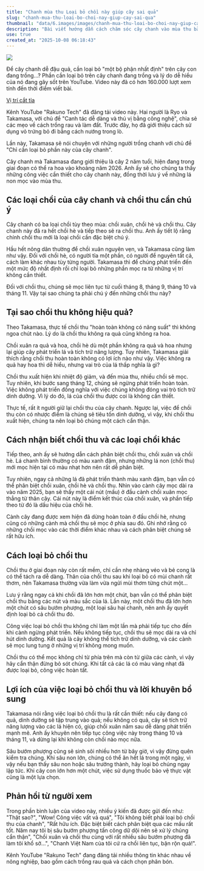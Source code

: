 ```yaml
---
title: "Chanh mùa thu Loại bỏ chồi này giúp cây sai quả"
slug: "chanh-mua-thu-loai-bo-choi-nay-giup-cay-sai-qua"
thumbnail: "data/6.images/images/chanh-mua-thu-loai-bo-choi-nay-giup-cay-sai-qua.webp"
description: "Bài viết hướng dẫn cách chăm sóc cây chanh vào mùa thu bằng việc loại bỏ các chồi thu không hiệu quả, giúp cây tập trung dinh dưỡng phát triển quả và lá cho vụ sau, cùng cách nhận biết chồi."
use: true
created_at: "2025-10-08 06:18:43"
---
```


![](/images/20251006-10128240-it_nlab-000-1-view.webp)

Để cây chanh dễ đậu quả, cần loại bỏ "một bộ phận nhất định" trên cây con đang trồng...? Phần cần loại bỏ trên cây chanh đang trồng và lý do dễ hiểu của nó đang gây sốt trên YouTube. Video này đã có hơn 160.000 lượt xem tính đến thời điểm viết bài.

[Vị trí cắt tỉa](https://nlab.itmedia.co.jp/cont/articles/3566268/2/#utm_source=yahoo_v3&utm_medium=feed&utm_campaign=20251006-10128240&utm_term=it_nlab-life&utm_content=embed)

Kênh YouTube "Rakuno Tech" đã đăng tải video này. Hai người là Ryo và Takamasa, với chủ đề "Canh tác dễ dàng và thú vị bằng công nghệ", chia sẻ các mẹo về cách trồng rau và làm đất. Trước đây, họ đã giới thiệu cách sử dụng vỏ trứng bỏ đi bằng cách nướng trong lò.

Lần này, Takamasa sẽ nói chuyện với những người trồng chanh với chủ đề "Chỉ cần loại bỏ phần này của cây chanh".

Cây chanh mà Takamasa đang giới thiệu là cây 2 năm tuổi, hiện đang trong giai đoạn có thể ra hoa vào khoảng năm 2026. Anh ấy sẽ cho chúng ta thấy những công việc cần thiết cho cây chanh này, đồng thời lưu ý về những lá non mọc vào mùa thu.

## Các loại chồi của cây chanh và chồi thu cần chú ý

Cây chanh có ba loại chồi tùy theo mùa: chồi xuân, chồi hè và chồi thu. Cây chanh này đã ra hết chồi hè và tiếp theo sẽ ra chồi thu. Anh ấy tiết lộ rằng chính chồi thu mới là loại chồi cần đặc biệt chú ý.

Hầu hết nông dân thường để chồi xuân nguyên vẹn, và Takamasa cũng làm như vậy. Đối với chồi hè, có người tỉa một phần, có người để nguyên tất cả, cách làm khác nhau tùy từng người. Takamasa thì để chúng phát triển đến một mức độ nhất định rồi chỉ loại bỏ những phần mọc ra từ những vị trí không cần thiết.

Đối với chồi thu, chúng sẽ mọc liên tục từ cuối tháng 8, tháng 9, tháng 10 và tháng 11. Vậy tại sao chúng ta phải chú ý đến những chồi thu này?

## Tại sao chồi thu không hiệu quả?

Theo Takamasa, thực tế chồi thu "hoàn toàn không có năng suất" thì không ngoa chút nào. Lý do là chồi thu không ra quả cũng không ra hoa.

Chồi xuân ra quả và hoa, chồi hè dù một phần không ra quả và hoa nhưng lại giúp cây phát triển lá và tích trữ năng lượng. Tuy nhiên, Takamasa giải thích rằng chồi thu hoàn toàn không có lợi ích nào như vậy. Việc không ra quả hay hoa thì dễ hiểu, nhưng vai trò của lá thấp nghĩa là gì?

Chồi thu xuất hiện khi nhiệt độ giảm, và đến mùa thu, nhiều chồi sẽ mọc. Tuy nhiên, khi bước sang tháng 12, chúng sẽ ngừng phát triển hoàn toàn. Việc không phát triển đồng nghĩa với việc chúng không đóng vai trò tích trữ dinh dưỡng. Vì lý do đó, lá của chồi thu được coi là không cần thiết.

Thực tế, rất ít người giữ lại chồi thu của cây chanh. Ngược lại, việc để chồi thu còn có nhược điểm là chúng sẽ tiêu tốn dinh dưỡng, vì vậy, khi chồi thu xuất hiện, chúng ta nên loại bỏ chúng một cách cẩn thận.

## Cách nhận biết chồi thu và các loại chồi khác

Tiếp theo, anh ấy sẽ hướng dẫn cách phân biệt chồi thu, chồi xuân và chồi hè. Lá chanh bình thường có màu xanh đậm, nhưng những lá non (chồi thu) mới mọc hiện tại có màu nhạt hơn nên rất dễ phân biệt.

Tuy nhiên, ngay cả những lá đã phát triển thành màu xanh đậm, bạn vẫn có thể phân biệt chồi xuân, chồi hè và chồi thu. Nhìn vào cành cây mọc dài ra vào năm 2025, bạn sẽ thấy một cái nút (mấu) ở đầu cành chồi xuân mọc thẳng từ thân cây. Cái nút này là điểm kết thúc của chồi xuân, và phần tiếp theo từ đó là dấu hiệu của chồi hè.

Cành cây đang được xem hiện đã dừng hoàn toàn ở đầu chồi hè, nhưng cũng có những cành mà chồi thu sẽ mọc ở phía sau đó. Ghi nhớ rằng có những chồi mọc vào các thời điểm khác nhau và cách phân biệt chúng sẽ rất hữu ích.

## Cách loại bỏ chồi thu

Chồi thu ở giai đoạn này còn rất mềm, chỉ cần nhẹ nhàng véo và bẻ cong là có thể tách ra dễ dàng. Thân của chồi thu sau khi loại bỏ có mùi chanh rất thơm, nên Takamasa thường vừa làm vừa ngửi mùi thơm từng chút một...

Lưu ý rằng ngay cả khi chồi đã lớn hơn một chút, bạn vẫn có thể phân biệt chồi thu bằng các nút và màu sắc của lá. Lần này, một chồi thu đã lớn hơn một chút có sâu bướm phượng, một loại sâu hại chanh, nên anh ấy quyết định loại bỏ cả chồi thu đó.

Công việc loại bỏ chồi thu không chỉ làm một lần mà phải tiếp tục cho đến khi cành ngừng phát triển. Nếu không tiếp tục, chồi thu sẽ mọc dài ra và chỉ hút dinh dưỡng. Kết quả là cây không thể tích trữ dinh dưỡng, và các cành sẽ mọc lung tung ở những vị trí không mong muốn.

Chồi thu có thể mọc không chỉ từ phía trên mà còn từ giữa các cành, vì vậy hãy cẩn thận đừng bỏ sót chúng. Khi tất cả các lá có màu vàng nhạt đã được loại bỏ, công việc hoàn tất.

## Lợi ích của việc loại bỏ chồi thu và lời khuyên bổ sung

Takamasa nói rằng việc loại bỏ chồi thu là rất cần thiết: nếu cây đang có quả, dinh dưỡng sẽ tập trung vào quả; nếu không có quả, cây sẽ tích trữ năng lượng vào các lá hiện có, giúp chồi xuân năm sau dễ dàng phát triển mạnh mẽ. Anh ấy khuyên nên tiếp tục công việc này trong tháng 10 và tháng 11, và dừng lại khi không còn chồi nào mọc nữa.

Sâu bướm phượng cũng sẽ sinh sôi nhiều hơn từ bây giờ, vì vậy đừng quên kiểm tra chúng. Khi sâu non lớn, chúng có thể ăn hết lá trong một ngày, vì vậy nếu bạn thấy sâu non hoặc sâu trưởng thành, hãy loại bỏ chúng ngay lập tức. Khi cây con lớn hơn một chút, việc sử dụng thuốc bảo vệ thực vật cũng là một lựa chọn.

## Phản hồi từ người xem

Trong phần bình luận của video này, nhiều ý kiến đã được gửi đến như: "Thật sao?", "Wow! Công việc vất vả quá", "Tôi không biết phải loại bỏ chồi thu của chanh", "Rất hữu ích. Đặc biệt biết cách phân biệt qua các mấu rất tốt. Năm nay tôi bị sâu bướm phượng tấn công dữ dội nên sẽ xử lý chúng cẩn thận", "Chồi xuân và chồi thu cùng với rất nhiều sâu bướm phượng đã làm tôi khổ sở...", "Chanh Việt Nam của tôi cứ ra chồi liên tục, bận rộn quá!".

Kênh YouTube "Rakuno Tech" đang đăng tải nhiều thông tin khác nhau về nông nghiệp, bao gồm cách trồng rau quả và cách chọn phân bón.